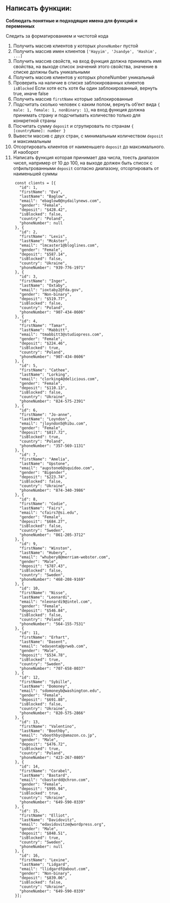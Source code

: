 
## Написать функции:
**Соблюдать понятные и подходящие имена для функций и переменных**

Следить за форматированием и чистотой кода

1. Получить массив клиентов у которых ```phoneNumber``` пустой
2. Получить массив имен клиентов `['Hayyim', 'Jsandye', 'Hashim', ...]`
3. Получить массив свойств, на вход функция должна принимать имя свойства, на выходе список значений этого свойства, значение в списке должны быть уникальными
4. Получить массив клиентов у которых phoneNumber уникальный
5. Проверить на наличие в списке заблокированных клиентов ```isBlocked``` Если хотя есть хотя бы один заблокированный, вернуть true, иначе false
6. Получить массив `firstName` которые заблокированные
7. Подсчитать сколько человек с каким полом, вернуть обʼект вида  `{ male: 1, female: 1, nonBinary: 1}`, на вход функция должна принимать страну и подсчитывать количество только для конкретной страны
8. Посчитать сумму `deposit` и сгрупировать по странам 
`{ [countryName]: number }`
9. Вывести массив с двух стран, с минимальным количеством `deposit` и максимальным
10. Отсортировать клиентов от наименьшего  `deposit` до максимального. И наоборот
11. Написать функция которая принимает два числа, тоесть диапазон чисел, например от 10 до 100, на выходе должен быть список с отфильтрованными `deposit` согласно диапазону, отсортировать от наименьшей суммы

```
    const clients = [{
      "id": 1,
      "firstName": "Eva",
      "lastName": "Baglow",
      "email": "ebaglow0@nydailynews.com",
      "gender": "Female",
      "deposit": "$428.42",
      "isBlocked": false,
      "country": "Poland",
      "phoneNumber": null
    }, {
      "id": 2,
      "firstName": "Lexis",
      "lastName": "McAster",
      "email": "lmcaster1@bloglines.com",
      "gender": "Female",
      "deposit": "$587.14",
      "isBlocked": false,
      "country": "Ukraine",
      "phoneNumber": "939-776-1971"
    }, {
      "id": 3,
      "firstName": "Inger",
      "lastName": "Oxtaby",
      "email": "ioxtaby2@fda.gov",
      "gender": "Non-binary",
      "deposit": "$519.77",
      "isBlocked": false,
      "country": "Poland",
      "phoneNumber": "907-434-8606"
    }, {
      "id": 4,
      "firstName": "Tamar",
      "lastName": "Mabbitt",
      "email": "tmabbitt3@studiopress.com",
      "gender": "Female",
      "deposit": "$224.46",
      "isBlocked": true,
      "country": "Poland",
      "phoneNumber": "907-434-8606"
    }, {
      "id": 5,
      "firstName": "Cathee",
      "lastName": "Lorking",
      "email": "clorking4@delicious.com",
      "gender": "Female",
      "deposit": "$110.13",
      "isBlocked": false,
      "country": "Ukraine",
      "phoneNumber": "824-575-2391"
    }, {
      "id": 6,
      "firstName": "Jo-anne",
      "lastName": "Loyndon",
      "email": "jloyndon5@hibu.com",
      "gender": "Female",
      "deposit": "$817.72",
      "isBlocked": true,
      "country": "Poland",
      "phoneNumber": "357-569-1131"
    }, {
      "id": 7,
      "firstName": "Amelia",
      "lastName": "Upstone",
      "email": "aupstone6@squidoo.com",
      "gender": "Bigender",
      "deposit": "$223.74",
      "isBlocked": false,
      "country": "Ukraine",
      "phoneNumber": "874-340-3986"
    }, {
      "id": 8,
      "firstName": "Codie",
      "lastName": "Fairs",
      "email": "cfairs7@si.edu",
      "gender": "Female",
      "deposit": "$684.27",
      "isBlocked": false,
      "country": "Sweden",
      "phoneNumber": "861-205-3712"
    }, {
      "id": 9,
      "firstName": "Winston",
      "lastName": "Hubery",
      "email": "whubery8@merriam-webster.com",
      "gender": "Male",
      "deposit": "$787.43",
      "isBlocked": false,
      "country": "Sweden",
      "phoneNumber": "468-208-9169"
    }, {
      "id": 10,
      "firstName": "Nisse",
      "lastName": "Leonardi",
      "email": "nleonardi9@intel.com",
      "gender": "Female",
      "deposit": "$546.84",
      "isBlocked": false,
      "country": "Poland",
      "phoneNumber": "564-155-7531"
    }, {
      "id": 11,
      "firstName": "Erhart",
      "lastName": "Dasent",
      "email": "edasenta@prweb.com",
      "gender": "Male",
      "deposit": "$534.78",
      "isBlocked": true,
      "country": "Sweden",
      "phoneNumber": "707-658-8037"
    }, {
      "id": 12,
      "firstName": "Sybille",
      "lastName": "Domoney",
      "email": "sdomoneyb@washington.edu",
      "gender": "Female",
      "deposit": "$691.88",
      "isBlocked": false,
      "country": "Ukraine",
      "phoneNumber": "820-575-2866"
    }, {
      "id": 13,
      "firstName": "Valentino",
      "lastName": "Boothby",
      "email": "vboothbyc@amazon.co.jp",
      "gender": "Male",
      "deposit": "$476.72",
      "isBlocked": true,
      "country": "Poland",
      "phoneNumber": "423-267-0805"
    }, {
      "id": 14,
      "firstName": "Corabel",
      "lastName": "Bastard",
      "email": "cbastardd@chron.com",
      "gender": "Female",
      "deposit": "$995.94",
      "isBlocked": true,
      "country": "Ukraine",
      "phoneNumber": "649-590-0339"
    }, {
      "id": 15,
      "firstName": "Elliot",
      "lastName": "Davidovitz",
      "email": "edavidovitze@wordpress.org",
      "gender": "Male",
      "deposit": "$848.51",
      "isBlocked": true,
      "country": "Sweden",
      "phoneNumber": null
    }, {
      "id": 16,
      "firstName": "Lexine",
      "lastName": "Lidgard",
      "email": "llidgardf@about.com",
      "gender": "Non-binary",
      "deposit": "$839.06",
      "isBlocked": false,
      "country": "Ukraine",
      "phoneNumber": "649-590-0339"
    }];
```
